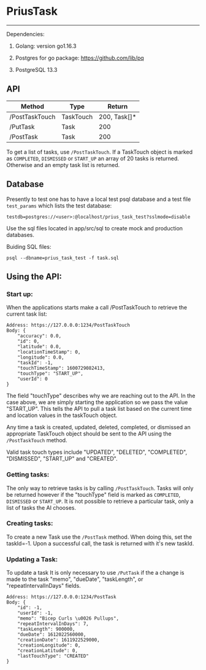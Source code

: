 # PriusTask
---
Dependencies:

  1. Golang: version go1.16.3 

  2. Postgres for go package: https://github.com/lib/pq

  3. PostgreSQL 13.3



## API
Method         | Type           | Return
-------------- | -------------- | --------------
/PostTaskTouch | TaskTouch      | 200, Task[]*
/PutTask       | Task           | 200
/PostTask      | Task           | 200          

To get a list of tasks, use `/PostTaskTouch`. If a TaskTouch object is marked as `COMPLETED`, `DISMISSED` or `START_UP` an array of 20 tasks is returned. Otherwise and an empty task list is returned.


## Database
Presently to test one has to have a local test psql database and a test file `test_params` which lists the test database:
```
testdb=postgres://<user>:@localhost/prius_task_test?sslmode=disable
```

Use the sql files located in app/src/sql to create mock and production databases.

Buiding SQL files:
```
psql --dbname=prius_task_test -f task.sql
```

## Using the API:

### Start up:
When the applications starts make a call /PostTaskTouch to retrieve the current task list:

```
Address: https://127.0.0.0:1234/PostTaskTouch
Body: {
    "accuracy": 0.0,
    "id": 0,
    "latitude": 0.0,
    "locationTimeStamp": 0,
    "longitude": 0.0,
    "taskId": -1,
    "touchTimeStamp": 1600729082413,
    "touchType": "START_UP",
    "userId": 0
}
```

The field "touchType" describes why we are reaching out to the API. In the case above, we are simply starting the application so we pass the value "START_UP". This tells the API to pull a task list based on the current time and location values in the taskTouch object.

Any time a task is created, updated, deleted, completed, or dismissed an appropriate TaskTouch object should be sent to the API using the `/PostTaskTouch` method.

Valid task touch types include "UPDATED", "DELETED", "COMPLETED", "DISMISSED", "START_UP" and "CREATED".

### Getting tasks:
The only way to retrieve tasks is by calling `/PostTaskTouch`. Tasks will only be returned however if the "touchType" field is marked as `COMPLETED`, `DISMISSED` or `START_UP`. It is not possible to retrieve a particular task, only a list of tasks the AI chooses.

### Creating tasks:
To create a new Task use the `/PostTask` method. When doing this, set the taskId=-1. Upon a successful call, the task is returned with it's new taskId.

### Updating a Task:
To update a task It is only necessary to use `/PutTask` if the a change is made to the task "memo", "dueDate", "taskLength", or "repeatIntervalInDays" fields.

```
Address: https://127.0.0.0:1234/PostTask
Body: {
	"id": -1,
	"userId": -1,
	"memo": "Bicep Curls \u0026 Pullups",
	"repeatIntervalInDays": 7,
	"taskLength": 900000,
	"dueDate": 1612022560000,
	"creationDate": 1611922529000,
	"creationLongitude": 0,
	"creationLatitude": 0,
	"lastTouchType": "CREATED"
}
```